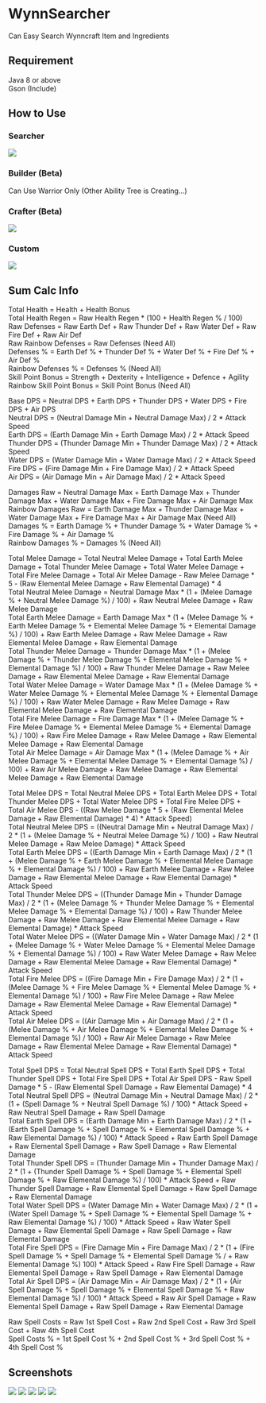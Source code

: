 # WynnSearcher
Can Easy Search Wynncraft Item and Ingredients

## Requirement
Java 8 or above  
Gson (Include)

## How to Use
### Searcher
![](readme_pictures/how_to_use.png)

### Builder (Beta)
Can Use Warrior Only (Other Ability Tree is Creating...)

### Crafter (Beta)
![](readme_pictures/how_to_use_3.png)

### Custom
![](readme_pictures/how_to_use_4.png)

## Sum Calc Info
Total Health = Health + Health Bonus  
Total Health Regen = Raw Health Regen * (100 + Health Regen % / 100)  
Raw Defenses = Raw Earth Def + Raw Thunder Def + Raw Water Def + Raw Fire Def + Raw Air Def  
Raw Rainbow Defenses = Raw Defenses (Need All)  
Defenses % = Earth Def % + Thunder Def % + Water Def % + Fire Def % + Air Def %  
Rainbow Defenses % = Defenses % (Need All)  
Skill Point Bonus = Strength + Dexterity + Intelligence + Defence + Agility  
Rainbow Skill Point Bonus = Skill Point Bonus (Need All)  
  
Base DPS = Neutral DPS + Earth DPS + Thunder DPS + Water DPS + Fire DPS + Air DPS   
Neutral DPS = (Neutral Damage Min + Neutral Damage Max) / 2 * Attack Speed  
Earth DPS = (Earth Damage Min + Earth Damage Max) / 2 * Attack Speed  
Thunder DPS = (Thunder Damage Min + Thunder Damage Max) / 2 * Attack Speed  
Water DPS = (Water Damage Min + Water Damage Max) / 2 * Attack Speed  
Fire DPS = (Fire Damage Min + Fire Damage Max) / 2 * Attack Speed  
Air DPS = (Air Damage Min + Air Damage Max) / 2 * Attack Speed  
  
Damages Raw = Neutral Damage Max + Earth Damage Max + Thunder Damage Max + Water Damage Max + Fire Damage Max + Air Damage Max  
Rainbow Damages Raw = Earth Damage Max + Thunder Damage Max + Water Damage Max + Fire Damage Max + Air Damage Max (Need All)  
Damages % = Earth Damage % + Thunder Damage % + Water Damage % + Fire Damage % + Air Damage %  
Rainbow Damages % = Damages % (Need All)  
  
Total Melee Damage = Total Neutral Melee Damage + Total Earth Melee Damage + Total Thunder Melee Damage + Total Water Melee Damage + Total Fire Melee Damage + Total Air Melee Damage - Raw Melee Damage * 5 - (Raw Elemental Melee Damage + Raw Elemental Damage) * 4  
Total Neutral Melee Damage = Neutral Damage Max * (1 + (Melee Damage % + Neutral Melee Damage %) / 100) + Raw Neutral Melee Damage + Raw Melee Damage  
Total Earth Melee Damage = Earth Damage Max * (1 + (Melee Damage % + Earth Melee Damage % + Elemental Melee Damage % + Elemental Damage %) / 100) + Raw Earth Melee Damage + Raw Melee Damage + Raw Elemental Melee Damage + Raw Elemental Damage  
Total Thunder Melee Damage = Thunder Damage Max * (1 + (Melee Damage % + Thunder Melee Damage % + Elemental Melee Damage % + Elemental Damage %) / 100) + Raw Thunder Melee Damage + Raw Melee Damage + Raw Elemental Melee Damage + Raw Elemental Damage  
Total Water Melee Damage = Water Damage Max * (1 + (Melee Damage % + Water Melee Damage % + Elemental Melee Damage % + Elemental Damage %) / 100) + Raw Water Melee Damage + Raw Melee Damage + Raw Elemental Melee Damage + Raw Elemental Damage  
Total Fire Melee Damage = Fire Damage Max * (1 + (Melee Damage % + Fire Melee Damage % + Elemental Melee Damage % + Elemental Damage %) / 100) + Raw Fire Melee Damage + Raw Melee Damage + Raw Elemental Melee Damage + Raw Elemental Damage  
Total Air Melee Damage = Air Damage Max * (1 + (Melee Damage % + Air Melee Damage % + Elemental Melee Damage % + Elemental Damage %) / 100) + Raw Air Melee Damage + Raw Melee Damage + Raw Elemental Melee Damage + Raw Elemental Damage  
  
Total Melee DPS = Total Neutral Melee DPS + Total Earth Melee DPS + Total Thunder Melee DPS + Total Water Melee DPS + Total Fire Melee DPS + Total Air Melee DPS - ((Raw Melee Damage * 5 + (Raw Elemental Melee Damage + Raw Elemental Damage) * 4) * Attack Speed)  
Total Neutral Melee DPS = ((Neutral Damage Min + Neutral Damage Max) / 2 * (1 + (Melee Damage % + Neutral Melee Damage %) / 100) + Raw Neutral Melee Damage + Raw Melee Damage) * Attack Speed  
Total Earth Melee DPS = ((Earth Damage Min + Earth Damage Max) / 2 * (1 + (Melee Damage % + Earth Melee Damage % + Elemental Melee Damage % + Elemental Damage %) / 100) + Raw Earth Melee Damage + Raw Melee Damage + Raw Elemental Melee Damage + Raw Elemental Damage) * Attack Speed  
Total Thunder Melee DPS = ((Thunder Damage Min + Thunder Damage Max) / 2 * (1 + (Melee Damage % + Thunder Melee Damage % + Elemental Melee Damage % + Elemental Damage %) / 100) + Raw Thunder Melee Damage + Raw Melee Damage + Raw Elemental Melee Damage + Raw Elemental Damage) * Attack Speed  
Total Water Melee DPS = ((Water Damage Min + Water Damage Max) / 2 * (1 + (Melee Damage % + Water Melee Damage % + Elemental Melee Damage % + Elemental Damage %) / 100) + Raw Water Melee Damage + Raw Melee Damage + Raw Elemental Melee Damage + Raw Elemental Damage) * Attack Speed  
Total Fire Melee DPS = ((Fire Damage Min + Fire Damage Max) / 2 * (1 + (Melee Damage % + Fire Melee Damage % + Elemental Melee Damage % + Elemental Damage %) / 100) + Raw Fire Melee Damage + Raw Melee Damage + Raw Elemental Melee Damage + Raw Elemental Damage) * Attack Speed  
Total Air Melee DPS = ((Air Damage Min + Air Damage Max) / 2 * (1 + (Melee Damage % + Air Melee Damage % + Elemental Melee Damage % + Elemental Damage %) / 100) + Raw Air Melee Damage + Raw Melee Damage + Raw Elemental Melee Damage + Raw Elemental Damage) * Attack Speed  
  
Total Spell DPS = Total Neutral Spell DPS + Total Earth Spell DPS + Total Thunder Spell DPS + Total Fire Spell DPS + Total Air Spell DPS - Raw Spell Damage * 5 - (Raw Elemental Spell Damage + Raw Elemental Damage) * 4  
Total Neutral Spell DPS = (Neutral Damage Min + Neutral Damage Max) / 2 * (1 + (Spell Damage % + Neutral Spell Damage %) / 100) * Attack Speed + Raw Neutral Spell Damage + Raw Spell Damage  
Total Earth Spell DPS = (Earth Damage Min + Earth Damage Max) / 2 * (1 + (Earth Spell Damage % + Spell Damage % + Elemental Spell Damage % + Raw Elemental Damage %) / 100) * Attack Speed + Raw Earth Spell Damage + Raw Elemental Spell Damage + Raw Spell Damage + Raw Elemental Damage  
Total Thunder Spell DPS = (Thunder Damage Min + Thunder Damage Max) / 2 * (1 + (Thunder Spell Damage % + Spell Damage % + Elemental Spell Damage % + Raw Elemental Damage %) / 100) * Attack Speed + Raw Thunder Spell Damage + Raw Elemental Spell Damage + Raw Spell Damage + Raw Elemental Damage  
Total Water Spell DPS = (Water Damage Min + Water Damage Max) / 2 * (1 + (Water Spell Damage % + Spell Damage % + Elemental Spell Damage % + Raw Elemental Damage %) / 100) * Attack Speed + Raw Water Spell Damage + Raw Elemental Spell Damage + Raw Spell Damage + Raw Elemental Damage  
Total Fire Spell DPS = (Fire Damage Min + Fire Damage Max) / 2 * (1 + (Fire Spell Damage % + Spell Damage % + Elemental Spell Damage % / + Raw Elemental Damage %) 100) * Attack Speed + Raw Fire Spell Damage + Raw Elemental Spell Damage + Raw Spell Damage + Raw Elemental Damage  
Total Air Spell DPS = (Air Damage Min + Air Damage Max) / 2 * (1 + (Air Spell Damage % + Spell Damage % + Elemental Spell Damage % + Raw Elemental Damage %) / 100) * Attack Speed + Raw Air Spell Damage + Raw Elemental Spell Damage + Raw Spell Damage + Raw Elemental Damage  
  
Raw Spell Costs = Raw 1st Spell Cost + Raw 2nd Spell Cost + Raw 3rd Spell Cost + Raw 4th Spell Cost  
Spell Costs % = 1st Spell Cost % + 2nd Spell Cost % + 3rd Spell Cost % + 4th Spell Cost %  

## Screenshots
![](readme_pictures/search_1.png)
![](readme_pictures/search_2.png)
![](readme_pictures/search_3.png)
![](readme_pictures/search_4.png)
![](readme_pictures/search_5.png)
